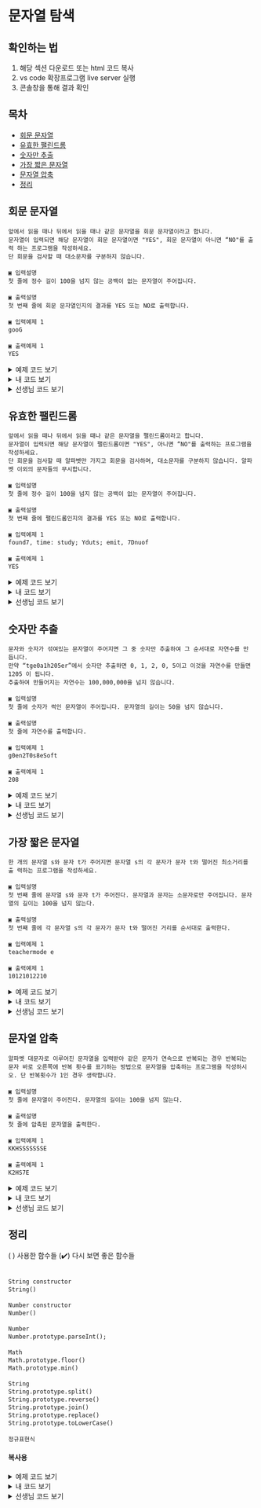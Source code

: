 # 문자열 탐색

## 확인하는 법

1. 해당 섹션 다운로드 또는 html 코드 복사
2. vs code 확장프로그램 live server 실행
3. 콘솔창을 통해 결과 확인

## 목차

- [회문 문자열](#회문-문자열)
- [유효한 팰린드롬](#유효한-팰린드롬)
- [숫자만 추출](#숫자만-추출)
- [가장 짧은 문자열](#가장-짧은-문자열)
- [문자열 압축](#문자열-압축)
- [정리](#정리)

## 회문 문자열

```
앞에서 읽을 때나 뒤에서 읽을 때나 같은 문자열을 회문 문자열이라고 합니다.
문자열이 입력되면 해당 문자열이 회문 문자열이면 "YES", 회문 문자열이 아니면 “NO"를 출력 하는 프로그램을 작성하세요.
단 회문을 검사할 때 대소문자를 구분하지 않습니다.

▣ 입력설명
첫 줄에 정수 길이 100을 넘지 않는 공백이 없는 문자열이 주어집니다.

▣ 출력설명
첫 번째 줄에 회문 문자열인지의 결과를 YES 또는 NO로 출력합니다.

▣ 입력예제 1
gooG

▣ 출력예제 1
YES

```

<details>
<summary>예제 코드 보기</summary>

```
1. 대소문자를 구분하지 않으므로 모든 문자열을 대문자 또는 소문자로 재할당할 것
2. for 문을 돌 때, 맨 첫번째 요소[i] 값과, 마지막 요소[?]의 값을 비교할 것
3. 반복문을 돌려서 하나라도 다를 시에 answer를 NO로 바꾸고 탈출
4. 다르다면 회문이 아닌 것이다
5. 문자열의 길이가 짝수일 경우와 홀수일 경우를 생각해보자
```

```html
<html>
  <head>
    <meta charset="UTF-8" />
    <title>출력결과</title>
  </head>
  <body>
    <script>
      function solution(s) {
        let answer = "YES";

        return answer;
      }

      let str = "gooG";
      console.log(solution(str));
    </script>
  </body>
</html>
```

</details>

<details>
<summary>내 코드 보기</summary>

```html
<!DOCTYPE html>
<html lang="en">
  <head>
    <meta charset="UTF-8" />
    <title>정답</title>
  </head>
  <body>
    <script>
      function solution(str) {
        let answer = "YES";
        let n = str.length;
        let lowerStr = str.toLowerCase();

        for (let i = 0; i < n / 2; i++) {
          if (lowerStr[i] !== lowerStr[n - 1 - i]) {
            answer = "NO";
            break;
          }
        }
        return answer;
      }
      let str = "gocg";
      console.log(solution(str));
    </script>
  </body>
</html>
```

</details>

<details>
<summary>선생님 코드 보기</summary>

> for문과 if문 만을 통해서 걸러내기

```html
<html>
  <head>
    <meta charset="UTF-8" />
    <title>출력결과</title>
  </head>
  <body>
    <script>
      function solution(s) {
        let answer = "YES";
        s = s.toLowerCase();
        let len = s.length;

        for (let i = 0; i < Math.floor(len / 2); i++) {
          if (s[i] !== s[len - 1 - i]) {
            answer = "NO";
          }
        }
        return answer;
      }
      let str = "goag";
      console.log(solution(str));
    </script>
  </body>
</html>
```

> String prototype (split, reverse, join) 사용하기

```
console.log(s.split("")) > (4) ["g","o","o","g"]
console.log(s.split("").reverse()) > (4) ["g","o","o","g"]
console.log(s.split("").reverse().join("")) > goog

문자열은 원시 타입으로 불변성을 지닌다. s.xxx를 하더라도 변수 s의 값은 변하지 않는다.
따라서 해당 메서드를 통해 만든 값과 변수 s를 비교하여 다르다면 "NO"를 리턴하는 방법이다
```

```html
<html>
  <head>
    <meta charset="UTF-8" />
    <title>출력결과</title>
  </head>
  <body>
    <script>
      function solution(s) {
        let answer = "YES";
        s = s.toLowerCase();

        if (s.split("").reverse().join("") != s) return "NO";
        return answer;
      }
      let str = "gooG";
      console.log(solution(str));
    </script>
  </body>
</html>
```

</details>

## 유효한 팰린드롬

```
앞에서 읽을 때나 뒤에서 읽을 때나 같은 문자열을 팰린드롬이라고 합니다.
문자열이 입력되면 해당 문자열이 팰린드롬이면 "YES", 아니면 “NO"를 출력하는 프로그램을 작성하세요.
단 회문을 검사할 때 알파벳만 가지고 회문을 검사하며, 대소문자를 구분하지 않습니다. 알파벳 이외의 문자들의 무시합니다.

▣ 입력설명
첫 줄에 정수 길이 100을 넘지 않는 공백이 없는 문자열이 주어집니다.

▣ 출력설명
첫 번째 줄에 팰린드롬인지의 결과를 YES 또는 NO로 출력합니다.

▣ 입력예제 1
found7, time: study; Yduts; emit, 7Dnuof

▣ 출력예제 1
YES
```

<details>
<summary>예제 코드 보기</summary>

```html
<html>
  <head>
    <meta charset="UTF-8" />
    <title>출력결과</title>
  </head>
  <body>
    <script>
      function solution(s) {
        let answer = "YES";

        return answer;
      }
      let str = "found7, time: study; Yduts; emit, 7Dnuof";
      console.log(solution(str));
    </script>
  </body>
</html>
```

</details>

<details>
<summary>내 코드 보기</summary>

```html
<!-- 실패 -->

<!DOCTYPE html>
<head>
  <title>Document</title>
</head>
<body>
  <script>
    function solution(arr){
      let answer = 'YES';
      let s = arr;
      let answerArr = []
      const regex = /a-z/g

      for(let a of s){
        // 1차적으로 대문자를 없앤다.
        a = a.toLowerCase();
        answerArr.push(a);
      }
      console.log(answerArr);

      return answer;
    }
    let arr = ['found7', 'time:', 'study;', 'Yduts;', 'emit,', '7Dnuof'];
    console.log(solution(arr));

  </script>
</body>
</html>
```

</details>

<details>
<summary>선생님 코드 보기</summary>

```

  1. 대문자를 소문자로
  2. String.prototype.replace()를 통해 [a-z]가 아니라면, '' 빈 문자열로 바꿔라
  3. 뭐든지 배열로 해결하려고 생각하지 않아도 된다.


  console.log(s.split(""));
  // (28) ["f", "o", "u", "n", "d", "t", "i", "m", "e", "s", "t", "u", "d", "y", "y", "d", "u", "t", "s", "e", "m", "i", "t", "d", "n", "u", "o", "f"]

  console.log(s.split("").reverse());
  // 28) ["f", "o", "u", "n", "d", "t", "i", "m", "e", "s", "t", "u", "d", "y", "y", "d", "u", "t", "s", "e", "m", "i", "t", "d", "n", "u", "o", "f"]

  console.log(s.split("").reverse().join(""));
  // foundtimestudyydutsemitdnuof

```

```html
<html>
  <head>
    <meta charset="UTF-8" />
    <title>출력결과</title>
  </head>
  <body>
    <script>
      function solution(s) {
        let answer = "YES";
        s = s.toLowerCase().replace(/^[a-z]/g, "");

        if (s.split("").reverse().join("") !== s) return "NO";
        return answer;
      }
      let str = "found7, time: study; Yduts; emit, 7Dnuof";
      console.log(solution(str));
    </script>
  </body>
</html>
```

</details>

## 숫자만 추출

```
문자와 숫자가 섞여있는 문자열이 주어지면 그 중 숫자만 추출하여 그 순서대로 자연수를 만 듭니다.
만약 “tge0a1h205er”에서 숫자만 추출하면 0, 1, 2, 0, 5이고 이것을 자연수를 만들면 1205 이 됩니다.
추출하여 만들어지는 자연수는 100,000,000을 넘지 않습니다.

▣ 입력설명
첫 줄에 숫자가 썩인 문자열이 주어집니다. 문자열의 길이는 50을 넘지 않습니다.

▣ 출력설명
첫 줄에 자연수를 출력합니다.

▣ 입력예제 1
g0en2T0s8eSoft

▣ 출력예제 1
208
```

<details>
<summary>예제 코드 보기</summary>

```html
<!DOCTYPE html>
<html>
  <head>
    <title>Document</title>
  </head>
  <body>
    <script>
      function solution(s) {
        let answer;

        return answer;
      }
      let str = "g0en2T0s8eSoft";
      console.log(solution(str));
    </script>
  </body>
</html>
```

</details>

<details>
<summary>내 코드 보기</summary>

```html
<!DOCTYPE html>
<html>
  <head>
    <title>Document</title>
  </head>
  <body>
    <script>
      function solution(s) {
        let answer;
        s = s.toLowerCase().replace(/[a-z]/g, "");
        answer = Number(s);
        // answer = parseInt(s);

        return answer;
      }
      let str = "g0en2T0s8eSoft";
      console.log(solution(str));
    </script>
  </body>
</html>
```

</details>

<details>
<summary>선생님 코드 보기</summary>

```html
<!DOCTYPE html>
<html>
  <head>
    <title>Document</title>
  </head>
  <body>
    <script>
      function solution(str) {
        let answer = "";
        for (let x of str) {
          if (!isNaN(x)) answer += x;
          // isNaN (숫자가 아니니?) > true 일 경우 숫자가 아닌 경우이므로 !isNaN으로 숫자만 추출한다.
        }
        answer = parseInt(answer);
        return answer;
      }
      let str = "g0en2T0s8eSoft";
      console.log(solution(str));
    </script>
  </body>
</html>
```

</details>

## 가장 짧은 문자열

```
한 개의 문자열 s와 문자 t가 주어지면 문자열 s의 각 문자가 문자 t와 떨어진 최소거리를 출 력하는 프로그램을 작성하세요.

▣ 입력설명
첫 번째 줄에 문자열 s와 문자 t가 주어진다. 문자열과 문자는 소문자로만 주어집니다. 문자열의 길이는 100을 넘지 않는다.

▣ 출력설명
첫 번째 줄에 각 문자열 s의 각 문자가 문자 t와 떨어진 거리를 순서대로 출력한다.

▣ 입력예제 1
teachermode e

▣ 출력예제 1
10121012210
```

<details>
<summary>예제 코드 보기</summary>

<details>

<summary>접근 방법 보기</summary>

<img width="600" src="./images/4_1.jpg" alt="4.1">

<img width="600" src="./images/4_2.jpg" alt="4.2">

</details>

```html
<html>
  <head>
    <meta charset="UTF-8" />
    <title>출력결과</title>
  </head>
  <body>
    <script>
      function solution(s, t) {
        let answer = [];

        return answer;
      }
      let str = "teachermode";
      console.log(solution(str, "e"));
    </script>
  </body>
</html>
```

</details>

<details>
<summary>내 코드 보기</summary>

```html
<html>
  <head>
    <meta charset="UTF-8" />
    <title>출력결과</title>
  </head>
  <body>
    <script>
      function solution(s, t) {
        let answer = [];
        let p = 1000; // 특정 기준값 p

        for (let x of s) {
          if (x === t) {
            p = 0;
            answer.push(p);
          } else {
            p++;
            answer.push(p);
          }
        }
        // 우 > 좌 P값 초기화
        p = 1000;
        for (let i = str.length - 1; i >= 0; i--) {
          if (s[i] === t) {
            p = 0;
            answer[i] = p;
          } else {
            p++;
            answer[i] = Math.min(answer[i], p);
          }
        }
        return answer;
      }
      let str = "teachermode";
      console.log(solution(str, "e"));
    </script>
  </body>
</html>
```

</details>

<details>
<summary>선생님 코드 보기</summary>

```html
<html>
  <head>
    <meta charset="UTF-8" />
    <title>출력결과</title>
  </head>
  <body>
    <script>
      function solution(s, t) {
        let answer = [];
        let p = 1000;
        for (let x of s) {
          if (x === t) {
            p = 0;
            answer.push(p);
          } else {
            p++;
            answer.push(p);
          }
        }
        p = 1000;
        for (let i = s.length - 1; i >= 0; i--) {
          if (s[i] === t) p = 0;
          else {
            p++;
            answer[i] = Math.min(answer[i], p);
          }
        }
        return answer;
      }

      let str = "teachermode";
      console.log(solution(str, "e"));
    </script>
  </body>
</html>
```

</details>

## 문자열 압축

```
알파벳 대문자로 이루어진 문자열을 입력받아 같은 문자가 연속으로 반복되는 경우 반복되는 문자 바로 오른쪽에 반복 횟수를 표기하는 방법으로 문자열을 압축하는 프로그램을 작성하시 오. 단 반복횟수가 1인 경우 생략합니다.

▣ 입력설명
첫 줄에 문자열이 주어진다. 문자열의 길이는 100을 넘지 않는다.

▣ 출력설명
첫 줄에 압축된 문자열을 출력한다.

▣ 입력예제 1
KKHSSSSSSSE

▣ 출력예제 1
K2HS7E
```

<details>
<summary>예제 코드 보기</summary>

```html
<!DOCTYPE html>
<html>
  <head>
    <title>Document</title>
  </head>
  <body>
    <script>
      function solution(s) {
        let answer = "";

        return answer;
      }
      let str = "KKHSSSSSSSE";
      console.log(solution(str));
    </script>
  </body>
</html>
```

</details>

<details>
<summary>내 코드 보기</summary>

```html
<!DOCTYPE html>
<html>
  <head>
    <title>Document</title>
  </head>
  <body>
    <script>
      function solution(s) {
        let answer = "";
        let cnt = 1;
        // 각각의 값을 담는다. let cnt = [1,1,1,1];
        for (let i = 0; i < s.length; i++) {
          if (s[i] === s[i + 1]) {
            cnt++;
          } else {
            // 문자열이 달라질 때, (K > H) 앞에서 다룬 s[i]와 cnt 값을 answer에 넣어준다.
            answer += s[i] + cnt;
            cnt = 1;
          }
        }
        answer = answer.replace(/[1]/g, "");

        return answer;
      }
      let str = "KKHSSSSSSSE";
      console.log(solution(str));
    </script>
  </body>
</html>
```

</details>

<details>
<summary>선생님 코드 보기</summary>

```html
<!DOCTYPE html>
<html>
  <head>
    <title>Document</title>
  </head>
  <body>
    <script>
      function solution(s) {
        let answer = "";
        let cnt = 1;
        s = s + " ";
        for (let i = 0; i < s.length - 1; i++) {
          if (s[i] === s[i + 1]) cnt++;
          else {
            answer += s[i];
            if (cnt > 1) answer += String(cnt);
            cnt = 1;
          }
        }

        return answer;
      }
      let str = "KKHSSSSSSSE";
      console.log(solution(str));
    </script>
  </body>
</html>
```

</details>

## 정리

( ) 사용한 함수들
(✔️) 다시 보면 좋은 함수들

```

String constructor
String()

Number constructor
Number()

Number
Number.prototype.parseInt();

Math
Math.prototype.floor()
Math.prototype.min()

String
String.prototype.split()
String.prototype.reverse()
String.prototype.join()
String.prototype.replace()
String.prototype.toLowerCase()

정규표현식

```

#### 복사용

<details>
<summary>예제 코드 보기</summary>

```html

```

</details>

<details>
<summary>내 코드 보기</summary>

```html

```

</details>

<details>
<summary>선생님 코드 보기</summary>

```html

```

</details>
